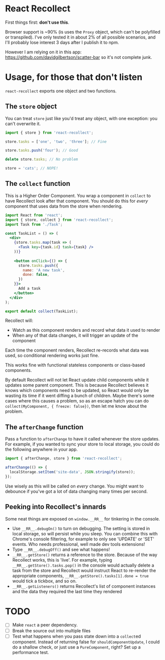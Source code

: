 # React Recollect

First things first: **don't use this**.

Browser support is ~90% (is uses the `Proxy` object, which can't be polyfilled or transpiled).
I've only tested it in about 2% of all possible scenarios, and I'll
probably lose interest 3 days after I publish it to npm.

However I am relying on it in this app: https://github.com/davidgilbertson/scatter-bar so it's not complete junk.

# Usage, for those that don't listen

`react-recollect` exports one object and two functions.

## The `store` object

You can treat `store` just like you'd treat any object, with one exception: you can't overwrite it.

```js
import { store } from 'react-recollect';

store.tasks = ['one', 'two', 'three']; // Fine

store.tasks.push('four'); // Good

delete store.tasks; // No problem

store = 'cats'; // NOPE!
```

## The `collect` function

This is a Higher Order Component. You wrap a component in `collect` to have 
Recollect look after that component. You should do this for _every_ component that uses data from
the store when rendering.

```jsx
import React from 'react';
import { store, collect } from 'react-recollect';
import Task from './Task';

const TaskList = () => (
  <div>
    {store.tasks.map(task => (
      <Task key={task.id} task={task} />
    ))}
    
    <button onClick={() => {
      store.tasks.push({
        name: 'A new task',
        done: false,
      })
    }}>
      Add a task
    </button>
  </div>
);

export default collect(TaskList);
```

Recollect will:
- Watch as this component renders and record what data it used to render
- When any of that data changes, it will trigger an update of the component

Each time the component renders, Recollect re-records what data was used, so conditional rendering
works just fine.

This works fine with functional stateless components or class-based components.

By default Recollect will not let React update child components while it
updates some parent component. This is because Recollect believes it knows which components need to be
updated, so React would only be wasting its time if it went diffing a bunch of children.
Maybe there's some cases where this causes a problem, so as an escape hatch you can
do `collect(MyComponent, { freeze: false})`, then let me know about the problem.

## The `afterChange` function

Pass a function to `afterChange` to have it called whenever the store updates. For example, if you wanted
to sync your store to local storage, you could do the following anywhere in your app.

```js
import { afterChange, store } from 'react-recollect';

afterChange(() => {
  localStorage.setItem('site-data', JSON.stringify(store));
});
```

Use wisely as this will be called on _every_ change. You might want to debounce if you've got a
lot of data changing many times per second.

## Peeking into Recollect's innards
Some neat things are exposed on `window.__RR__` for tinkering in the console.

- Use `__RR__.debugOn()` to turn on debugging. The setting is stored in local storage, so
will persist while you sleep. You can combine this with Chrome's console filtering, for example to only 
see 'UPDATE' or 'SET' events. Who needs professional, well made dev tools extensions!
- Type `__RR__.debugOff()` and see what happens!
- `__RR__.getStore()` returns a reference to the store. Because of the way Recollect works, this is
'live'. For example, typing `__RR__.getStore().tasks.pop()` in the console would actually delete a task from the
store and Recollect would instruct React to re-render the appropriate components, `__RR__.getStore().tasks[1].done = true` would
tick a tickbox, and so on.
- `__RR__.getListeners()` returns Recollect's list of component instances and the data they required the
last time they rendered

# TODO

- [ ] Make `react` a peer dependency.
- [ ] Break the source out into multiple files
- [ ] Test what happens when you pass state down into a `collect`ed component. Instead of returning false
for `shouldComponentUpdate`, I could do a shallow check, or just use a `PureComponent`, right? Set up a performance test.
